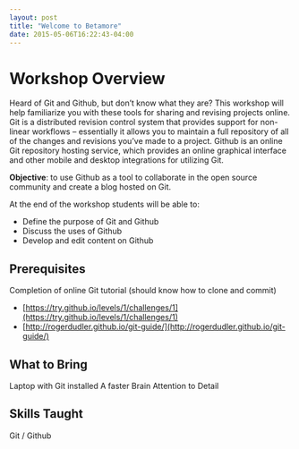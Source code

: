 ```yaml
---
layout: post
title: "Welcome to Betamore"
date: 2015-05-06T16:22:43-04:00
---
```


# Workshop Overview

Heard of Git and Github, but don’t know what they are? This workshop will help familiarize you with these tools for sharing and revising projects online. Git is a distributed revision control system that provides support for non-linear workflows – essentially it allows you to maintain a full repository of all of the changes and revisions  you’ve made to a project. Github is an online Git repository hosting service, which provides an online graphical interface and other mobile and desktop integrations for utilizing Git.

__Objective__: to use Github as a tool to collaborate in the open source community and create a blog hosted on Git.

At the end of the workshop students will be able to:

 - Define the purpose of Git and Github
 - Discuss the uses of Github
 - Develop and edit content on Github

## Prerequisites

Completion of online Git tutorial (should know how to clone and commit)

 - [https://try.github.io/levels/1/challenges/1](https://try.github.io/levels/1/challenges/1)
 - [http://rogerdudler.github.io/git-guide/](http://rogerdudler.github.io/git-guide/)

## What to Bring

Laptop with Git installed
A faster Brain
Attention to Detail

## Skills Taught

Git / Github
